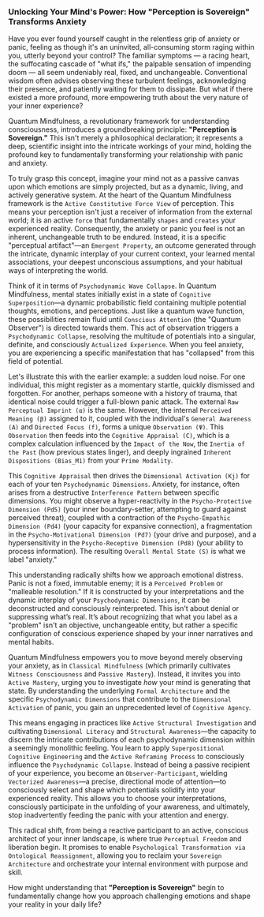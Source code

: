 ### Unlocking Your Mind's Power: How "Perception is Sovereign" Transforms Anxiety

Have you ever found yourself caught in the relentless grip of anxiety or panic, feeling as though it's an uninvited, all-consuming storm raging within you, utterly beyond your control? The familiar symptoms — a racing heart, the suffocating cascade of "what ifs," the palpable sensation of impending doom — all seem undeniably real, fixed, and unchangeable. Conventional wisdom often advises observing these turbulent feelings, acknowledging their presence, and patiently waiting for them to dissipate. But what if there existed a more profound, more empowering truth about the very nature of your inner experience?

Quantum Mindfulness, a revolutionary framework for understanding consciousness, introduces a groundbreaking principle: **"Perception is Sovereign."** This isn't merely a philosophical declaration; it represents a deep, scientific insight into the intricate workings of your mind, holding the profound key to fundamentally transforming your relationship with panic and anxiety.

To truly grasp this concept, imagine your mind not as a passive canvas upon which emotions are simply projected, but as a dynamic, living, and actively generative system. At the heart of the Quantum Mindfulness framework is the `Active Constitutive Force View` of perception. This means your perception isn't just a receiver of information from the external world; it is an active `force` that fundamentally `shapes` and `creates` your experienced reality. Consequently, the anxiety or panic you feel is not an inherent, unchangeable truth to be endured. Instead, it is a specific "perceptual artifact"—an `Emergent Property`, an outcome generated through the intricate, dynamic interplay of your current context, your learned mental associations, your deepest unconscious assumptions, and your habitual ways of interpreting the world.

Think of it in terms of `Psychodynamic Wave Collapse`. In Quantum Mindfulness, mental states initially exist in a state of `Cognitive Superposition`—a dynamic probabilistic field containing multiple potential thoughts, emotions, and perceptions. Just like a quantum wave function, these possibilities remain fluid until `Conscious Attention` (the "Quantum Observer") is directed towards them. This act of observation triggers a `Psychodynamic Collapse`, resolving the multitude of potentials into a singular, definite, and consciously `Actualized Experience`. When you feel anxiety, you are experiencing a specific manifestation that has "collapsed" from this field of potential.

Let's illustrate this with the earlier example: a sudden loud noise. For one individual, this might register as a momentary startle, quickly dismissed and forgotten. For another, perhaps someone with a history of trauma, that identical noise could trigger a full-blown panic attack. The external `Raw Perceptual Imprint (α)` is the same. However, the internal `Perceived Meaning (β)` assigned to it, coupled with the individual's `General Awareness (A)` and `Directed Focus (f)`, forms a unique `Observation (Ψ)`. This `Observation` then feeds into the `Cognitive Appraisal (C)`, which is a complex calculation influenced by the `Impact of the Now`, the `Inertia of the Past` (how previous states linger), and deeply ingrained `Inherent Dispositions (Bias_M1)` from your `Prime Modality`.

This `Cognitive Appraisal` then drives the `Dimensional Activation (Kj)` for each of your ten `Psychodynamic Dimensions`. Anxiety, for instance, often arises from a destructive `Interference Pattern` between specific dimensions. You might observe a hyper-reactivity in the `Psycho-Protective Dimension (Pd5)` (your inner boundary-setter, attempting to guard against perceived threat), coupled with a contraction of the `Psycho-Empathic Dimension (Pd4)` (your capacity for expansive connection), a fragmentation in the `Psycho-Motivational Dimension (Pd7)` (your drive and purpose), and a hypersensitivity in the `Psycho-Receptive Dimension (Pd8)` (your ability to process information). The resulting `Overall Mental State (S)` is what we label "anxiety."

This understanding radically shifts how we approach emotional distress. Panic is not a fixed, immutable enemy; it is a `Perceived Problem` or "malleable resolution." If it is constructed by your interpretations and the dynamic interplay of your `Psychodynamic Dimensions`, it can be deconstructed and consciously reinterpreted. This isn't about denial or suppressing what’s real. It’s about recognizing that what you label as a "problem" isn't an objective, unchangeable entity, but rather a specific configuration of conscious experience shaped by your inner narratives and mental habits.

Quantum Mindfulness empowers you to move beyond merely observing your anxiety, as in `Classical Mindfulness` (which primarily cultivates `Witness Consciousness` and `Passive Mastery`). Instead, it invites you into `Active Mastery`, urging you to investigate *how* your mind is generating that state. By understanding the underlying `Formal Architecture` and the specific `Psychodynamic Dimensions` that contribute to the `Dimensional Activation` of panic, you gain an unprecedented level of `Cognitive Agency`.

This means engaging in practices like `Active Structural Investigation` and cultivating `Dimensional Literacy` and `Structural Awareness`—the capacity to discern the intricate contributions of each psychodynamic dimension within a seemingly monolithic feeling. You learn to apply `Superpositional Cognitive Engineering` and the `Active Reframing Process` to consciously influence the `Psychodynamic Collapse`. Instead of being a passive recipient of your experience, you become an `Observer-Participant`, wielding `Vectorized Awareness`—a precise, directional mode of attention—to consciously select and shape which potentials solidify into your experienced reality. This allows you to choose your interpretations, consciously participate in the unfolding of your awareness, and ultimately, stop inadvertently feeding the panic with your attention and energy.

This radical shift, from being a reactive participant to an active, conscious architect of your inner landscape, is where true `Perceptual Freedom` and liberation begin. It promises to enable `Psychological Transformation via Ontological Reassignment`, allowing you to reclaim your `Sovereign Architecture` and orchestrate your internal environment with purpose and skill.

How might understanding that **"Perception is Sovereign"** begin to fundamentally change how you approach challenging emotions and shape your reality in your daily life?